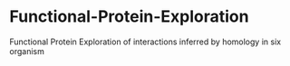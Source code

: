 # Functional-Protein-Exploration
Functional Protein Exploration of interactions inferred by homology in six organism
